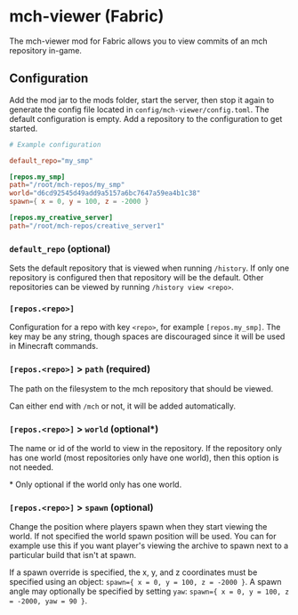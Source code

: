 # mch-viewer (Fabric)
The mch-viewer mod for Fabric allows you to view commits of an mch repository in-game.

## Configuration
Add the mod jar to the mods folder, start the server, then stop it again to
generate the config file located in `config/mch-viewer/config.toml`. The default
configuration is empty. Add a repository to the configuration to get started.

```toml
# Example configuration

default_repo="my_smp"

[repos.my_smp]
path="/root/mch-repos/my_smp"
world="d6cd92545d49add9a5157a6bc7647a59ea4b1c38"
spawn={ x = 0, y = 100, z = -2000 }

[repos.my_creative_server]
path="/root/mch-repos/creative_server1"
```

### `default_repo` (optional)
Sets the default repository that is viewed when running `/history`. If only one
repository is configured then that repository will be the default. Other
repositories can be viewed by running `/history view <repo>`.

### `[repos.<repo>]`
Configuration for a repo with key `<repo>`, for example `[repos.my_smp]`. The
key may be any string, though spaces are discouraged since it will be used in
Minecraft commands. 

### `[repos.<repo>]` > `path` (required)
The path on the filesystem to the mch repository that should be viewed.

Can either end with `/mch` or not, it will be added automatically.

### `[repos.<repo>]` > `world` (optional*)
The name or id of the world to view in the repository. If the repository only
has one world (most repositories only have one world), then this option is not
needed.

<span>*</span> Only optional if the world only has one world.

### `[repos.<repo>]` > `spawn` (optional)
Change the position where players spawn when they start viewing the world. If
not specified the world spawn position will be used. You can for example use
this if you want player's viewing the archive to spawn next to a particular
build that isn't at spawn.

If a spawn override is specified, the x, y, and z coordinates must be specified
using an object: `spawn={ x = 0, y = 100, z = -2000 }`. A spawn angle may
optionally be specified by setting
`yaw`: `spawn={ x = 0, y = 100, z = -2000, yaw = 90 }`.
